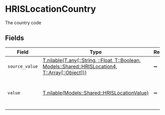 # HRISLocationCountry

The country code


## Fields

| Field                                                                                                                                                | Type                                                                                                                                                 | Required                                                                                                                                             | Description                                                                                                                                          | Example                                                                                                                                              |
| ---------------------------------------------------------------------------------------------------------------------------------------------------- | ---------------------------------------------------------------------------------------------------------------------------------------------------- | ---------------------------------------------------------------------------------------------------------------------------------------------------- | ---------------------------------------------------------------------------------------------------------------------------------------------------- | ---------------------------------------------------------------------------------------------------------------------------------------------------- |
| `source_value`                                                                                                                                       | [T.nilable(T.any(::String, ::Float, T::Boolean, Models::Shared::HRISLocation4, T::Array[::Object]))](../../models/shared/hrislocationsourcevalue.md) | :heavy_minus_sign:                                                                                                                                   | N/A                                                                                                                                                  |                                                                                                                                                      |
| `value`                                                                                                                                              | [T.nilable(Models::Shared::HRISLocationValue)](../../models/shared/hrislocationvalue.md)                                                             | :heavy_minus_sign:                                                                                                                                   | The ISO3166-1 Alpha2 Code of the Country                                                                                                             | US                                                                                                                                                   |